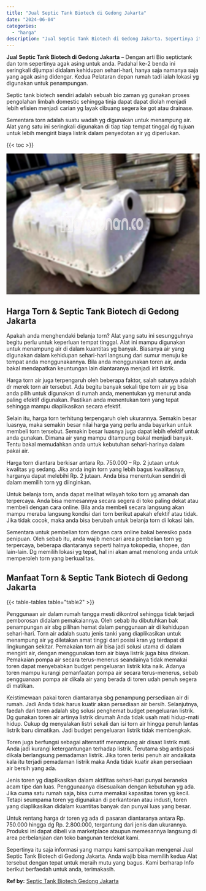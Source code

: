 ```yaml
---
title: "Jual Septic Tank Biotech di Gedong Jakarta"
date: "2024-06-04"
categories: 
  - "harga"
description: "Jual Septic Tank Biotech di Gedong Jakarta. Sepertinya itu saja informasi yang mampu kami sampaikan mengenai Jual Septic Tank Biotech di Gedong Jakarta. Anda..."
---
```


**Jual Septic Tank Biotech di Gedong Jakarta** – Dengan arti Bio septictank dan torn sepertinya agak asing untuk anda. Padahal ke-2 benda ini seringkali dijumpai didalam kehidupan sehari-hari, hanya saja namanya saja yang agak asing didengar. Kedua Pelataran depan rumah tadi ialah lokasi yg digunakan untuk penampungan.

Septic tank biotech sendiri adalah sebuah bio zaman yg gunakan proses pengolahan limbah domestic sehingga tinja dapat dapat diolah menjadi lebih efisien menjadi carian yg layak dibuang segera ke got atau drainase.

Sementara torn adalah suatu wadah yg digunakan untuk menampung air. Alat yang satu ini seringkali digunakan di tiap tiap tempat tinggal dg tujuan untuk lebih mengirit biaya listrik dalam penyedotan air yg diperlukan.

{{< toc >}}

![Jual Septic Tank Biotech di Gedong Jakarta](/images/jual-bio-septictank-34.png)

## Harga Torn & Septic Tank Biotech di Gedong Jakarta

Apakah anda menghendaki belanja torn? Alat yang satu ini sesungguhnya begitu perlu untuk keperluan tempat tinggal. Alat ini mampu digunakan untuk menampung air di dalam kuantitas yg banyak. Biasanya air yang digunakan dalam kehidupan sehari-hari langsung dari sumur menuju ke tempat anda menggunakannya. Bila anda menggunakan toren air, anda bakal mendapatkan keuntungan lain diantaranya menjadi irit listrik.

Harga torn air juga terpengaruh oleh beberapa faktor, salah satunya adalah dr merek torn air tersebut. Ada begitu banyak sekali tipe torn air yg bisa anda pilih untuk digunakan di rumah anda, menentukan yg menurut anda paling efektif digunakan. Pastikan anda menentukan torn yang tepat sehingga mampu diaplikasikan secara efektif.

Selain itu, harga torn terhitung terpengaruh oleh ukurannya. Semakin besar luasnya, maka semakin besar nilai harga yang perlu anda bayarkan untuk membeli torn tersebut. Semakin besar luasnya juga dapat lebih efektif untuk anda gunakan. Dimana air yang mampu ditampung bakal menjadi banyak. Tentu bakal memudahkan anda untuk kebutuhan sehari-harinya dalam pakai air.

Harga torn diantara berkisar antara Rp. 750.000 – Rp. 2 jutaan untuk kwalitas yg sedang. Jika anda ingin torn yang lebih bagus kwalitasnya, harganya dapat melebihi Rp. 2 jutaan. Anda bisa menentukan sendiri di dalam memilih torn yg diinginkan.

Untuk belanja torn, anda dapat melihat wilayah toko torn yg amanah dan terpercaya. Anda bisa memesannya secara segera di toko paling dekat atau membeli dengan cara online. Bila anda membeli secara langsung akan mampu meraba langsung kondisi dari torn berikut apakah efektif atau tidak. Jika tidak cocok, maka anda bisa berubah untuk belanja torn di lokasi lain.

Sementara untuk pembelian torn dengan cara online bakal beresiko pada penipuan. Oleh sebab itu, anda wajib mencari area pembelian torn yg terpercaya, beberapa diantaranya seperti halnya tokopedia, shopee, dan lain-lain. Dg memilih lokasi yg tepat, hal ini akan amat menolong anda untuk memperoleh torn yang berkualitas.

## Manfaat Torn & Septic Tank Biotech di Gedong Jakarta

{{< table-tables table="table2" >}}

Penggunaan air dalam rumah tangga mesti dikontrol sehingga tidak terjadi pemborosan didalam pemakaiannya. Oleh sebab itu dibutuhkan bak penampungan air sbg pilihan hemat dalam penggunaan air di kehidupan sehari-hari. Torn air adalah suatu jenis tanki yang diaplikasikan untuk menampung air yg diletakan amat tinggi dari posisi kran yg terdapat di lingkungan sekitar. Pemakaian torn air bisa jadi solusi utama di dalam mengirit air, dengan menggunakan torn air biaya listrik juga bisa ditekan. Pemakaian pompa air secara terus-menerus seandainya tidak memakai toren dapat menyebabkan budget pengeluaran listrik kita naik. Adanya toren mampu kurangi pemanfaatan pompa air secara terus-menerus, sebab pengguanaan pompa air dikala air yang berada di toren udah penuh segera di matikan.

Keistimewaan pakai toren diantaranya sbg penampung persediaan air di rumah. Jadi Anda tidak harus kuatir akan persediaan air bersih. Selanjutnya, faedah dari toren adalah sbg solusi penghemat budget pengeluaran listrik. Dg gunakan toren air artinya listrik dirumah Anda tidak usah mati hidup-mati hidup. Cukup dg menyalakan listri sekali dan isi torn air hingga penuh lantas listrik baru dimatikan. Jadi budget pengeluaran listrik tidak membengkak.

Toren juga berfungsi sebagai alternatif menampung air disaat listrik mati. Anda jadi kurangi ketergantungan terhadap listrik. Terutama sbg antisipasi dikala berlangsung pemadaman listrik. Jika toren terisi penuh air andaikata kala itu terjadi pemadaman listrik maka Anda tidak kuatir akan persediaan air bersih yang ada.

Jenis toren yg diaplikasikan dalam aktifitas sehari-hari punyai beraneka acam tipe dan luas. Penggunaanya disesuaikan dengan kebutuhan yg ada. Jika cuma satu rumah saja, bisa cuma memakai kapasitas toren yg kecil. Tetapi seumpama toren yg digunakan di perkantoran atau industi, toren yang diaplikasikan didalam kuantitas banyak dan punyai luas yang besar.

Untuk rentang harga dr toren yg ada di pasaran diantaranya antara Rp. 750.000 hingga dg Rp. 2.800.000, tergantung dari jenis dan ukurannya. Produksi ini dapat dibeli via marketplace ataupun memesannya langsung di area perbelanjaan dan toko bangunan terdekat kami.

Sepertinya itu saja informasi yang mampu kami sampaikan mengenai Jual Septic Tank Biotech di Gedong Jakarta. Anda wajib bisa memilih kedua Alat tersebut dengan tepat untuk meraih mutu yang bagus. Kami berharap Info berikut berfaedah untuk anda, terimakasih.

**Ref by:** [Septic Tank Biotech Gedong Jakarta](https://id.wikipedia.org/wiki/Septic)
